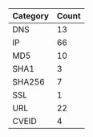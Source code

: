 | Category | Count |
| --- | --- |
| DNS | 13 |
| IP | 66 |
| MD5 | 10 |
| SHA1 | 3 |
| SHA256 | 7 |
| SSL | 1 |
| URL | 22 |
| CVEID | 4 |
